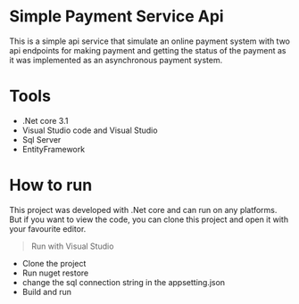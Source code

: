 # Simple Payment Service Api
This is a simple api service that simulate an online payment system with two api endpoints for making payment and getting the status of the payment as it was implemented as an asynchronous payment system. 

# Tools
- .Net core 3.1
- Visual Studio code and Visual Studio
- Sql Server 
- EntityFramework

# How to run
This project was developed with .Net core and can run on any platforms.
But if you want to view the code, you can clone this project and open it with your favourite editor.
> Run with Visual Studio
  - Clone the project
  - Run nuget restore
  - change the sql connection string in the appsetting.json
  - Build and run